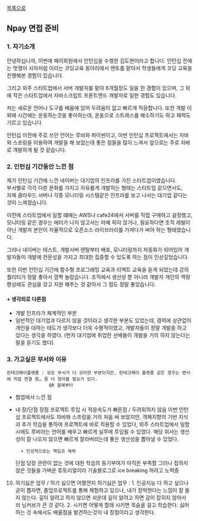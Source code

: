 [목록으로](https://github.com/Donsworkout/techInterview/blob/master/README.md)

## Npay 면접 준비
### 1. 자기소개
안녕하십니까, 이번에 페이회원에서 인턴십을 수행한 김도현이라고 합니다.
인턴십 전에는 멋쟁이 사자처럼 이라는 코딩교육 동아리에서 멘토를 맡아서 학생들에게 코딩 교육을 진행해본 경험이 있습니다.  

그리고 외주 스타트업에서 서버 개발자를 맡아 6개월정도 일을 한 경험이 있으며, 그 외에 작은 스타트업에서 자바스크립트 프론트엔드 개발자로 일한 경험도 있습니다. 

저는 새로운 언어나 도구를 배움에 있어 두려움이 없고 빠르게 적응합니다. 또한 개발 이외에 시간에는 운동하는것을 좋아하는데, 운동으로 스트레스를 해소하기도 하고 체력도 기르고 있습니다.

인턴십 이전에 주로 쓰던 언어는 루비와 파이썬이고, 이번 인턴십 프로젝트에서는 자바와 스프링을 이용하여 개발을 해 보았는데 좋은 점들을 많이 느껴서 앞으로는 주로 자바로 개발하게 될 것 같습니다.

### 2. 인턴십 기간동안 느낀 점 

제가 인턴십 기간에 느낀 네이버는 대기업의 인프라를 가진 스타트업이였습니다.  
부서별로 각각 다른 문화를 가지고 자유롭게 개발하는 형태는 스타트업 같으면서도,  
자체 클라우드 서버나 각종 모니터링 시스템같은 인프라를 보고 나서는 대기업 같다는 것이 느껴졌습니다. 

이전에 스타트업에서 일할 떄에는 AWS나 cafe24에서 서버를 직접 구매하고 설정했고, 모니터링 같은 경우는 에러가 나지 않고서는 아예 하지 않거나, 필요하다면 조직 레발이 아닌 개발자 본인이 자율적으로 오픈소스 라이브러리를 가져다가 써야 하는 형태였습니다.

그러나 네이버는 테스트, 개발서버 렌탈부터 배포, 모니터링까지 자동화가 되어있어 개발자들이 개발에 전문성을 가지고 최대한 집중할 수 있도록 하는 점이 인상깊었습니다.

또한 이번 인턴십 기간에 함수형 프로그래밍 교육과 리액트 교육을 듣게 되었는데 강의 퀄리티가 정말 좋아서 깜짝 놀랐습니다.
조직에서 생산성 뿐 아니라 개발자 개인의 역량 향상에도 관심을 갖고 지원 해주는 것 같아서 그 점도 정말 좋았습니다. 

#### + 생각외로 다른점 
- 개발 인프라가 체계적인 부분
- 일반적인 대기업과 다르지 않을 것이라고 생각한 부분도 있었는데, 경력에 상관없이 개인을 대하는 태도가 생각보다 더욱 수평적이였고, 개발자들이 정말 개발을 하고 있다는 생각을 하였다. (먼저 대기업에 취업한 선배들이 개발을 거의 하지 않는다는 말을 듣기도 했다)

### 3. 가고싶은 부서와 이유
	핀테크페이플랫폼 : 모든 부서가 다 코어한 부분이지만, 핀테크페이 플랫폼 같은 경우는 밴사에 직접 연결 함… 좀 더 알아볼 필요가 있다.
					QR 결제부터 
- 협업에서 느낀 점
- 내 장/단점 
	장점
		프로젝트 투입 시 적응속도가 빠른점 / 두려워하지 않음 
		이번 인턴십 프로젝트에서도 자바와 스프링을 거의 처음 써 보았지만, 객체지향의 기반 지식과 추가 학습을 통하여 프로젝트에 바로 적용할 수 있었다,
		외주 스타트업에서 일할 시에도 루비라는 언어를 배우고 빠르게 실무에 투입될 수 있었다. 해당 회사는 생산성이 잘 나오지 않으면 빠르게 잘라버리는데 
		좋은 생산성을 뽑아낼 수 있었다. 
		
		+ 인성적으로는 책임과 체력 
	단점
		당장 관련이 없는 것에 대한 학습의 동기부여가 아직은 부족함
		그러나 접하지 않은 것들을 가벼운 튜토리얼이라 기술블로그로 ice breaking 하려고 노력중 
10. 하기싫은 업무 / 하기 싫으면 어쩔껀지
	하기싫은 업무 : 
		1. 인공지능 
		다 하고 싶으나 굳이 뽑자면,
		졸업프로젝트를 통해 체험하고 있으나, 내가 장악한다는 느낌이 잘 들지 않는다. 깊이 알려고 하지 않으면 쉬운데 깊이 알려고 하면 감이 잡히지 않아서 러		닝커브가 큰 것 같다. 
		2. 시키면 어떻게 할래
		시키면 목숨을 걸고 학습한다. 싫어하는 것 속에서도 배울점을 발견하는것이 내 장점이라고 생각한다. 
	

